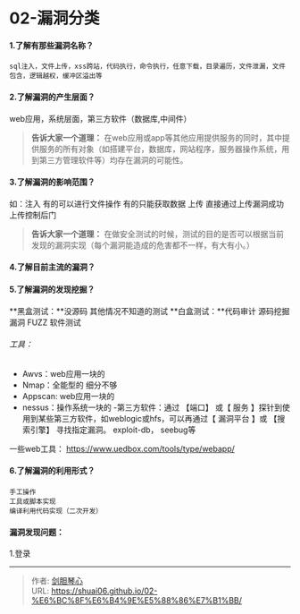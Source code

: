 # 02-漏洞分类



  
#### 1.了解有那些漏洞名称？

    sql注入，文件上传，xss跨站，代码执行，命令执行，任意下载，目录遍历，文件泄漏，文件包含，逻辑越权，缓冲区溢出等

  
#### 2.了解漏洞的产生层面？

web应用，系统层面，第三方软件（数据库,中间件）

 >  **告诉大家一个道理：** 在web应用或app等其他应用提供服务的同时，其中提供服务的所有对象（如搭建平台，数据库，网站程序，服务器操作系统，用到第三方管理软件等）均存在漏洞的可能性。

  
#### 3.了解漏洞的影响范围？

如：注入 有的可以进行文件操作 有的只能获取数据
       上传  直接通过上传漏洞成功上传控制后门

> **告诉大家一个道理：** 在做安全测试的时候，测试的目的是否可以根据当前发现的漏洞实现（每个漏洞能造成的危害都不一样，有大有小。）


  
#### 4.了解目前主流的漏洞？


  
#### 5.了解漏洞的发现挖掘？

**黑盒测试：**没源码 其他情况不知道的测试
**白盒测试：**代码审计  源码挖掘漏洞  FUZZ 软件测试

###### 工具：

- Awvs：web应用一块的
- Nmap：全能型的 细分不够
- Appscan:  web应用一块的
- nessus：操作系统一块的
  -第三方软件：通过 【端口】 或【 服务 】探针到使用到某些第三方软件，如weblogic或hfs，可以再通过【 漏洞平台 】或 【搜索引擎】 寻找指定漏洞。
  exploit-db，    seebug等

一些web工具：  https://www.uedbox.com/tools/type/webapp/




  
#### 6.了解漏洞的利用形式？

    手工操作
    工具或脚本实现
    编译利用代码实现（二次开发）



  
#### 漏洞发现问题：

1.登录



---

> 作者: [剑胆琴心](http://shuai06.github.io)  
> URL: https://shuai06.github.io/02-%E6%BC%8F%E6%B4%9E%E5%88%86%E7%B1%BB/  

